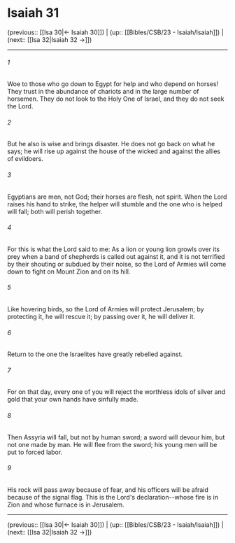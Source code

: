 # Isaiah 31

(previous:: [[Isa 30|← Isaiah 30]]) | (up:: [[Bibles/CSB/23 - Isaiah/Isaiah]]) | (next:: [[Isa 32|Isaiah 32 →]])

***


###### 1 
Woe to those who go down to Egypt for help and who depend on horses! They trust in the abundance of chariots and in the large number of horsemen. They do not look to the Holy One of Israel, and they do not seek the Lord. 

###### 2 
But he also is wise and brings disaster. He does not go back on what he says; he will rise up against the house of the wicked and against the allies of evildoers. 

###### 3 
Egyptians are men, not God; their horses are flesh, not spirit. When the Lord raises his hand to strike, the helper will stumble and the one who is helped will fall; both will perish together. 

###### 4 
For this is what the Lord said to me: As a lion or young lion growls over its prey when a band of shepherds is called out against it, and it is not terrified by their shouting or subdued by their noise, so the Lord of Armies will come down to fight on Mount Zion and on its hill. 

###### 5 
Like hovering birds, so the Lord of Armies will protect Jerusalem; by protecting it, he will rescue it; by passing over it, he will deliver it. 

###### 6 
Return to the one the Israelites have greatly rebelled against. 

###### 7 
For on that day, every one of you will reject the worthless idols of silver and gold that your own hands have sinfully made. 

###### 8 
Then Assyria will fall, but not by human sword; a sword will devour him, but not one made by man. He will flee from the sword; his young men will be put to forced labor. 

###### 9 
His rock will pass away because of fear, and his officers will be afraid because of the signal flag. This is the Lord's declaration--whose fire is in Zion and whose furnace is in Jerusalem.

***

(previous:: [[Isa 30|← Isaiah 30]]) | (up:: [[Bibles/CSB/23 - Isaiah/Isaiah]]) | (next:: [[Isa 32|Isaiah 32 →]])
